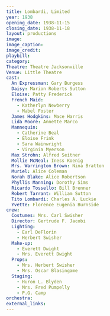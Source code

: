 ```yaml
---
title: Lombardi, Limited
year: 1938
opening_date: 1938-11-15
closing_date: 1938-11-18
layout: productions
image:
image_caption:
image_credit:
playbill: 
category: 
Theatre: Theatre Jacksonville
Venue: Little Theatre
cast:
  An Expressman: Gary Burgess
  Daisy: Marion Roberts Sutton
  Eloise: Patty Frederick
  French Maid: 
    - Katherlyn Newberry
    - Mabel Foster
  James Hodgkins: Mace Harris
  Lida Moore: Annette Marco
  Mannequin: 
    - Catherine Beal
    - Eloise Frink
    - Sara Wainwright
    - Virginia Myerson
  Max Strohn: Alfred Seitner
  Mollie McNeal: Iness Koenig
  Mrs. Warrington Brown: Nina Bratton
  Muriel: Alice Coleman
  Norah Blake: Alice Robertson
  Phyllis Manning: Dorothy Sims
  Ricardo Tossello: Bill Brenner
  Robert Tarrant: William Sutton
  Tito Lombardi: Charles A. Luckie
  Yvette: Florence Eugenia Burnside
crew:
  Costumes: Mrs. Carl Swisher
  Director: Gertrude F. Jacobi
  Lighting: 
    - Earl DeFlorin
    - Herbert Swisher
  Make-up: 
    - Everett Dwight
    - Mrs. Everett Dwight
  Props: 
    - Mrs. Herbert Swisher
    - Mrs. Oscar Blasingame
  Staging: 
    - Huron L. Blyden
    - Mrs. Fred Pumpelly
    - P.G. Camp
orchestra:
external_links:
---
```


